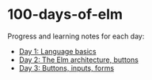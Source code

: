 # 100-days-of-elm

Progress and learning notes for each day:
* [Day 1: Language basics](./day-01.md)
* [Day 2: The Elm architecture, buttons](./day-02.md)
* [Day 3: Buttons, inputs, forms](./day-03.md)